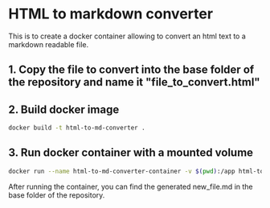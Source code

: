 # HTML to markdown converter
This is to create a docker container allowing to convert an html text to a markdown readable file. 

## 1. Copy the file to convert into the base folder of the repository and name it "file_to_convert.html"

## 2. Build docker image

```sh
docker build -t html-to-md-converter .
```

## 3. Run docker container with a mounted volume

```sh
docker run --name html-to-md-converter-container -v $(pwd):/app html-to-md-converter
```
After running the container, you can find the generated new_file.md in the base folder of the repository.